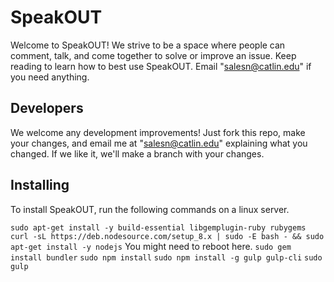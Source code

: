 # SpeakOUT

Welcome to SpeakOUT! We strive to be a space where people can comment, talk, and come together to solve or improve an issue. Keep reading to learn how to best use SpeakOUT. Email "salesn@catlin.edu" if you need anything.

## Developers

We welcome any development improvements! Just fork this repo, make your changes, and email me at "salesn@catlin.edu" explaining what you changed. If we like it, we'll make a branch with your changes.

## Installing

To install SpeakOUT, run the following commands on a linux server.


`sudo apt-get install -y build-essential libgemplugin-ruby rubygems`
`curl -sL https://deb.nodesource.com/setup_8.x | sudo -E bash - && sudo apt-get install -y nodejs`
You might need to reboot here.
`sudo gem install bundler`
`sudo npm install`
`sudo npm install -g gulp gulp-cli`
`sudo gulp`

